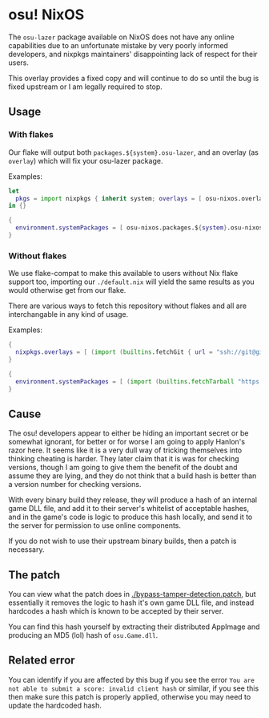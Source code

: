 # osu! NixOS

The `osu-lazer` package available on NixOS does not have any online capabilities due to an unfortunate mistake by very poorly informed developers, and nixpkgs maintainers' disappointing lack of respect for their users.

This overlay provides a fixed copy and will continue to do so until the bug is fixed upstream or I am legally required to stop.


## Usage

### With flakes

Our flake will output both `packages.${system}.osu-lazer`, and an overlay (as `overlay`) which will fix your osu-lazer package.

Examples:

```nix
let
  pkgs = import nixpkgs { inherit system; overlays = [ osu-nixos.overlay ]; };
in {}
```

```nix
{
  environment.systemPackages = [ osu-nixos.packages.${system}.osu-nixos ];
}
```

### Without flakes

We use flake-compat to make this available to users without Nix flake support too, importing our `./default.nix` will yield the same results as you would otherwise get from our flake.

There are various ways to fetch this repository without flakes and all are interchangable in any kind of usage.

Examples:

```nix
{
  nixpkgs.overlays = [ (import (builtins.fetchGit { url = "ssh://git@github.com/notgne2/osu-nixos.git"; rev = "[latest Git revision from here]"; })).overlay ];
}
```

```nix
{
  environment.systemPackages = [ (import (builtins.fetchTarball "https://github.com/notgne2/osu-nixos/archive/refs/heads/master.tar.gz")).packages.${pkgs.system}.osu-lazer ];
}
```

## Cause

The osu! developers appear to either be hiding an important secret or be somewhat ignorant, for better or for worse I am going to apply Hanlon's razor here. It seems like it is a very dull way of tricking themselves into thinking cheating is harder. They later claim that it is was for checking versions, though I am going to give them the benefit of the doubt and assume they are lying, and they do not think that a build hash is better than a version number for checking versions.

With every binary build they release, they will produce a hash of an internal game DLL file, and add it to their server's whitelist of acceptable hashes, and in the game's code is logic to produce this hash locally, and send it to the server for permission to use online components.

If you do not wish to use their upstream binary builds, then a patch is necessary. 

## The patch

You can view what the patch does in [./bypass-tamper-detection.patch](./bypass-tamper-detection.patch), but essentially it removes the logic to hash it's own game DLL file, and instead hardcodes a hash which is known to be accepted by their server.

You can find this hash yourself by extracting their distributed AppImage and producing an MD5 (lol) hash of `osu.Game.dll`.

## Related error

You can identify if you are affected by this bug if you see the error `You are not able to submit a score: invalid client hash` or similar, if you see this then make sure this patch is properly applied, otherwise you may need to update the hardcoded hash.

